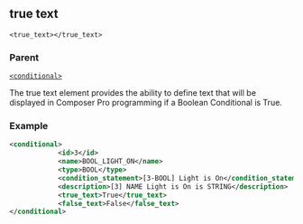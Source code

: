 ## true text

`<true_text></true_text>`


### Parent

[`<conditional>`][1]


The true text element provides the ability to define text that will be displayed in Composer Pro programming if a Boolean Conditional is True.

### Example


```xml
<conditional>
			<id>3</id>
			<name>BOOL_LIGHT_ON</name>
			<type>BOOL</type>
			<condition_statement>[3-BOOL] Light is On</condition_statement>
			<description>[3] NAME Light is On is STRING</description>
			<true_text>True</true_text>
			<false_text>False</false_text>
</conditional>
```

[1]:	https://snap-one.github.io/docs-driverworks-xml/#conditionals-xml-conditional